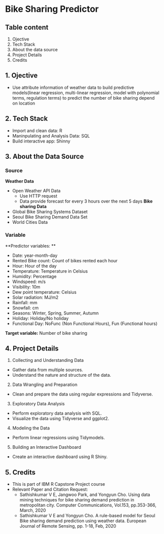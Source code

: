 # Bike Sharing Predictor
## Table content
1. Ojective
2. Tech Stack
3. About the data source
4. Project Details
5. Credits

## 1. Ojective
- Use attribute information of weather data to build predictive models(linear regression, multi-linear regression, model with polynomial terms, regulation terms) to predict the number of bike sharing depend on location

## 2. Tech Stack
- Import and clean data: R
- Maninpulating and Analysis Data: SQL
- Build interactive app: Shinny

## 3. About the Data Source
### Source
**Weather Data**
- Open Weather API Data
    - Use HTTP request 
    - Data provide forecast for every 3 hours over the next 5 days
**Bike sharing Data**
- Global Bike Sharing Systems Dataset
- Seoul Bike Sharing Demand Data Set
- World Cities Data

### Variable
**Predictor variables: **
- Date: year-month-day
- Rented Bike count: Count of bikes rented each hour
- Hour: Hour of the day
- Temperature: Temperature in Celsius
- Humidity: Percentage
- Windspeed: m/s
- Visibility: 10m
- Dew point temperature: Celsius
- Solar radiation: MJ/m2
- Rainfall: mm
- Snowfall: cm
- Seasons: Winter, Spring, Summer, Autumn
- Holiday: Holiday/No holiday
- Functional Day: NoFunc (Non Functional Hours), Fun (Functional hours)

**Target variable:** Number of bike sharing

## 4. Project Details
1. Collecting and Understanding Data
- Gather data from multiple sources.
- Understand the nature and structure of the data.

2. Data Wrangling and Preparation
- Clean and prepare the data using regular expressions and Tidyverse.

3. Exploratory Data Analysis
- Perform exploratory data analysis with SQL.
- Visualize the data using Tidyverse and ggplot2.

4. Modeling the Data
- Perform linear regressions using Tidymodels.

5. Building an Interactive Dashboard
- Create an interactive dashboard using R Shiny.


## 5. Credits
- This is part of IBM R Capstone Project course
- Relevant Paper and Citation Request:
    - Sathishkumar V E, Jangwoo Park, and Yongyun Cho. Using data mining techniques for bike sharing demand prediction in metropolitan city. Computer Communications, Vol.153, pp.353-366, March, 2020
    - Sathishkumar V E and Yongyun Cho. A rule-based model for Seoul Bike sharing demand prediction using weather data. European Journal of Remote Sensing, pp. 1-18, Feb, 2020


